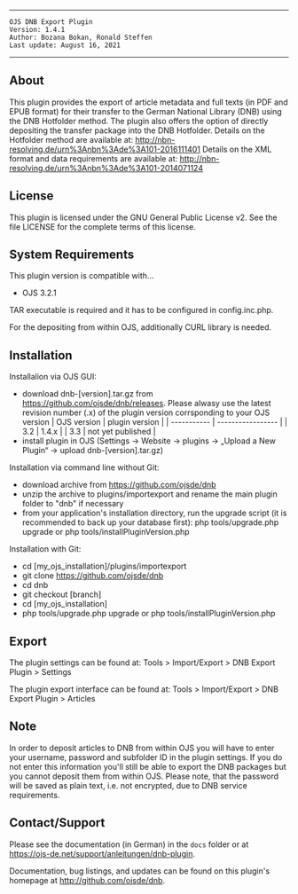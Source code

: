 ****
    OJS DNB Export Plugin
    Version: 1.4.1
    Author: Bozana Bokan, Ronald Steffen
    Last update: August 16, 2021
***
About
-----
This plugin provides the export of article metadata and full texts (in PDF and EPUB format) for their transfer to the German National Library (DNB)
using the DNB Hotfolder method. The plugin also offers the option of directly depositing the transfer package into the DNB Hotfolder.
Details on the Hotfolder method are available at: http://nbn-resolving.de/urn%3Anbn%3Ade%3A101-2016111401
Details on the XML format and data requirements are available at: http://nbn-resolving.de/urn%3Anbn%3Ade%3A101-2014071124

License
-------
This plugin is licensed under the GNU General Public License v2. See the file LICENSE for the complete terms of this license.

System Requirements
-------------------
This plugin version is compatible with...
 - OJS 3.2.1
 
TAR executable is required and it has to be configured in config.inc.php.

For the depositing from within OJS, additionally CURL library is needed.

Installation
------------
Installalion via OJS GUI:
 - download dnb-[version].tar.gz from https://github.com/ojsde/dnb/releases. Please alwasy use the latest revision number (.x) of the plugin version corrsponding to your OJS version
   | OJS version | plugin version    |
   | ----------- | ----------------- |
   | 3.2         | 1.4.x             |
   | 3.3         | not yet published |
 - install plugin in OJS (Settings -> Website -> plugins -> „Upload a New Plugin“ -> upload dnb-[version].tar.gz)

Installation via command line without Git:
 - download archive from https://github.com/ojsde/dnb
 - unzip the archive to plugins/importexport and rename the main plugin folder to "dnb" if necessary
 - from your application's installation directory, run the upgrade script (it is recommended to back up your database first):
   php tools/upgrade.php upgrade or php tools/installPluginVersion.php

Installation with Git:
 - cd [my_ojs_installation]/plugins/importexport
 - git clone https://github.com/ojsde/dnb
 - cd dnb
 - git checkout [branch]
 - cd [my_ojs_installation]
 - php tools/upgrade.php upgrade or php tools/installPluginVersion.php

Export
------------
The plugin settings can be found at:
Tools > Import/Export > DNB Export Plugin > Settings

The plugin export interface can be found at:
Tools > Import/Export > DNB Export Plugin > Articles

Note
---------
In order to deposit articles to DNB from within OJS you will have to enter your username, password and subfolder ID in the plugin settings. 
If you do not enter this information you'll still be able to export the DNB packages but you cannot deposit them from within OJS.
Please note, that the password will be saved as plain text, i.e. not encrypted, due to DNB service requirements.

Contact/Support
---------------

Please see the documentation (in German) in the `docs` folder or at https://ojs-de.net/support/anleitungen/dnb-plugin. 

Documentation, bug listings, and updates can be found on this plugin's homepage
at <http://github.com/ojsde/dnb>.
